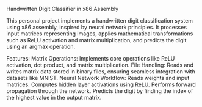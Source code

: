 Handwritten Digit Classifier in x86 Assembly

This personal project implements a handwritten digit classification system using x86 assembly, inspired by neural network principles. It processes input matrices representing images, applies mathematical transformations such as ReLU activation and matrix multiplication, and predicts the digit using an argmax operation.

Features:
Matrix Operations: Implements core operations like ReLU activation, dot product, and matrix multiplication.
File Handling: Reads and writes matrix data stored in binary files, ensuring seamless integration with datasets like MNIST.
Neural Network Workflow:
Reads weights and input matrices.
Computes hidden layer activations using ReLU.
Performs forward propagation through the network.
Predicts the digit by finding the index of the highest value in the output matrix.
